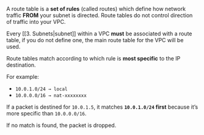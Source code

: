 A route table is a **set of rules** (called routes) which define how network traffic **FROM** your subnet is directed.
Route tables do not control direction of traffic into your VPC.

Every [[3. Subnets|subnet]] within a VPC **must** be associated with a route table, if you do not define one, the main route table for the VPC will be used.

Route tables match according to which rule is **most specific** to the IP destination.

For example:
- `10.0.1.0/24 → local`
- `10.0.0.0/16 → nat-xxxxxxxx`

If a packet is destined for `10.0.1.5`, it matches **`10.0.1.0/24` first** because it’s more specific than `10.0.0.0/16`.

If no match is found, the packet is dropped.